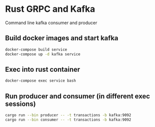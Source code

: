 # Rust GRPC and Kafka

Command line kafka consumer and producer

## Build docker images and start kafka
```bash
docker-compose build service
docker-compose up -d kafka service
```

## Exec into rust container
```bash
docker-compose exec service bash
```

## Run producer and consumer (in different exec sessions)
```bash
cargo run --bin producer -- -t transactions -b kafka:9092
cargo run --bin consumer -- -t transactions -b kafka:9092
```